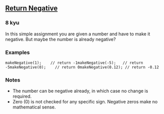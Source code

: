 <h2><a href=https://www.codewars.com/kata/55685cd7ad70877c23000102/train/javascript target="_blank">Return Negative</a></h2><h3>8 kyu</h3><p>In this simple assignment you are given a number and have to make it negative. But maybe the number is already negative?</p><h3 id="examples">Examples</h3><pre style="display: none;"><code class="language-text">Input:  1  =&gt;  Output: -1Input: -5  =&gt;  Output: -5Input:  0  =&gt;  Output:  0</code></pre><pre style="display: none;"><code class="language-c"><span class="cm-variable">makeNegative</span>(<span class="cm-number">1</span>);  <span class="cm-comment">// return -1</span><span class="cm-variable">makeNegative</span>(<span class="cm-operator">-</span><span class="cm-number">5</span>); <span class="cm-comment">// return -5</span><span class="cm-variable">makeNegative</span>(<span class="cm-number">0</span>);  <span class="cm-comment">// return 0</span></code></pre><pre style="display: none;"><code class="language-d"><span class="cm-variable">makeNegative</span>(<span class="cm-number">1</span>);  <span class="cm-comment">// return -1</span><span class="cm-variable">makeNegative</span>(<span class="cm-operator">-</span><span class="cm-number">5</span>); <span class="cm-comment">// return -5</span><span class="cm-variable">makeNegative</span>(<span class="cm-number">0</span>);  <span class="cm-comment">// return 0</span></code></pre><pre style="display: none;"><code class="language-cfml"><span class="cm-variable">makeNegative</span>(<span class="cm-number">1</span>);  <span class="cm-comment">// return -1</span><span class="cm-variable">makeNegative</span>(<span class="cm-operator">-</span><span class="cm-number">5</span>); <span class="cm-comment">// return -5</span><span class="cm-variable">makeNegative</span>(<span class="cm-number">0</span>);  <span class="cm-comment">// return 0</span></code></pre><pre style="display: none;"><code class="language-csharp"><span class="cm-variable">Kata</span>.<span class="cm-variable">MakeNegative</span>(<span class="cm-number">1</span>);  <span class="cm-comment">// return -1</span><span class="cm-variable">Kata</span>.<span class="cm-variable">MakeNegative</span>(<span class="cm-operator">-</span><span class="cm-number">5</span>); <span class="cm-comment">// return -5</span><span class="cm-variable">Kata</span>.<span class="cm-variable">MakeNegative</span>(<span class="cm-number">0</span>);  <span class="cm-comment">// return 0</span></code></pre><pre style="display: none;"><code class="language-java"><span class="cm-variable">Kata</span>.<span class="cm-variable">makeNegative</span>(<span class="cm-number">1</span>);  <span class="cm-comment">// return -1</span><span class="cm-variable">Kata</span>.<span class="cm-variable">makeNegative</span>(<span class="cm-operator">-</span><span class="cm-number">5</span>); <span class="cm-comment">// return -5</span><span class="cm-variable">Kata</span>.<span class="cm-variable">makeNegative</span>(<span class="cm-number">0</span>);  <span class="cm-comment">// return 0</span></code></pre><pre style="display: none;"><code class="language-crystal"><span class="cm-variable">make_negative</span>(<span class="cm-number">1</span>);  <span class="cm-comment"># return -1</span><span class="cm-variable">make_negative</span>(<span class="cm-operator">-</span><span class="cm-number">5</span>); <span class="cm-comment"># return -5</span><span class="cm-variable">make_negative</span>(<span class="cm-number">0</span>);  <span class="cm-comment"># return 0</span></code></pre><pre style="display: none;"><code class="language-r"><span class="cm-variable">make_negative</span>(<span class="cm-number">1</span>)<span class="cm-semi">;</span>  <span class="cm-comment"># return -1</span><span class="cm-variable">make_negative</span>(<span class="cm-operator">-</span><span class="cm-number">5</span>)<span class="cm-semi">;</span> <span class="cm-comment"># return -5</span><span class="cm-variable">make_negative</span>(<span class="cm-number">0</span>)<span class="cm-semi">;</span>  <span class="cm-comment"># return 0</span></code></pre><pre style="display: none;"><code class="language-python"><span class="cm-variable">make_negative</span>(<span class="cm-number">1</span>);  <span class="cm-comment"># return -1</span><span class="cm-variable">make_negative</span>(<span class="cm-operator">-</span><span class="cm-number">5</span>); <span class="cm-comment"># return -5</span><span class="cm-variable">make_negative</span>(<span class="cm-number">0</span>);  <span class="cm-comment"># return 0</span></code></pre><pre><code class="language-javascript"><span class="cm-variable">makeNegative</span>(<span class="cm-number">1</span>);    <span class="cm-comment">// return -1</span><span class="cm-variable">makeNegative</span>(<span class="cm-operator">-</span><span class="cm-number">5</span>);   <span class="cm-comment">// return -5</span><span class="cm-variable">makeNegative</span>(<span class="cm-number">0</span>);    <span class="cm-comment">// return 0</span><span class="cm-variable">makeNegative</span>(<span class="cm-number">0.12</span>); <span class="cm-comment">// return -0.12</span></code></pre><pre style="display: none;"><code class="language-dart"><span class="cm-variable">makeNegative</span>(<span class="cm-number">1</span>);    <span class="cm-comment">// return -1</span><span class="cm-variable">makeNegative</span>(<span class="cm-operator">-</span><span class="cm-number">5</span>);   <span class="cm-comment">// return -5</span><span class="cm-variable">makeNegative</span>(<span class="cm-number">0</span>);    <span class="cm-comment">// return 0</span><span class="cm-variable">makeNegative</span>(<span class="cm-number">0.12</span>); <span class="cm-comment">// return -0.12</span></code></pre><pre style="display: none;"><code class="language-typescript"><span class="cm-variable">makeNegative</span>(<span class="cm-number">1</span>);  <span class="cm-comment">// return -1</span><span class="cm-variable">makeNegative</span>(<span class="cm-operator">-</span><span class="cm-number">5</span>); <span class="cm-comment">// return -5</span><span class="cm-variable">makeNegative</span>(<span class="cm-number">0</span>);  <span class="cm-comment">// return 0</span></code></pre><pre style="display: none;"><code class="language-cpp"><span class="cm-variable">makeNegative</span>(<span class="cm-number">1</span>);  <span class="cm-comment">// return -1</span><span class="cm-variable">makeNegative</span>(<span class="cm-operator">-</span><span class="cm-number">5</span>); <span class="cm-comment">// return -5</span><span class="cm-variable">makeNegative</span>(<span class="cm-number">0</span>);  <span class="cm-comment">// return 0</span></code></pre><pre style="display: none;"><code class="language-haskell"><span class="cm-variable">makeNegative</span>    <span class="cm-number">1</span> <span class="cm-comment">-- return -1</span><span class="cm-variable">makeNegative</span> (<span class="cm-builtin">-</span><span class="cm-number">5</span>) <span class="cm-comment">-- return -5</span><span class="cm-variable">makeNegative</span>    <span class="cm-number">0</span> <span class="cm-comment">-- return 0</span><span class="cm-variable">makeNegative</span> <span class="cm-number">0.12</span> <span class="cm-comment">-- return -0.12</span></code></pre><pre style="display: none;"><code class="language-ruby"><span class="cm-variable">makeNegative</span>(<span class="cm-number">1</span>);  <span class="cm-comment"># return -1</span><span class="cm-variable">makeNegative</span>(<span class="cm-operator">-</span><span class="cm-number">5</span>); <span class="cm-comment"># return -5</span><span class="cm-variable">makeNegative</span>(<span class="cm-number">0</span>);  <span class="cm-comment"># return 0</span></code></pre><pre style="display: none;"><code class="language-coffeescript"><span class="cm-variable">makeNegative</span> <span class="cm-number">1</span>    <span class="cm-comment"># return -1</span><span class="cm-variable">makeNegative</span> <span class="cm-number">-5</span>   <span class="cm-comment"># return -5</span><span class="cm-variable">makeNegative</span> <span class="cm-number">0</span>    <span class="cm-comment"># return 0</span></code></pre><pre style="display: none;"><code class="language-elixir"><span class="cm-variable">make_negative</span> <span class="cm-number">1</span>    <span class="cm-comment"># return -1</span><span class="cm-variable">make_negative</span> <span class="cm-operator">-</span><span class="cm-number">5</span>   <span class="cm-comment"># return -5</span><span class="cm-variable">make_negative</span> <span class="cm-number">0</span>    <span class="cm-comment"># return 0</span></code></pre><pre style="display: none;"><code class="language-go"><span class="cm-variable">MakeNegative</span>(<span class="cm-number">1</span>)    <span class="cm-comment">// return -1</span><span class="cm-variable">MakeNegative</span>(<span class="cm-operator">-</span><span class="cm-number">5</span>)   <span class="cm-comment">// return -5</span><span class="cm-variable">MakeNegative</span>(<span class="cm-number">0</span>)    <span class="cm-comment">// return 0</span></code></pre><pre style="display: none;"><code class="language-julia"><span class="cm-variable">Kata</span><span class="cm-operator">.</span><span class="cm-variable">makenegative</span>(<span class="cm-number">1</span>)  <span class="cm-comment"># return -1</span><span class="cm-variable">Kata</span><span class="cm-operator">.</span><span class="cm-variable">makenegative</span>(<span class="cm-operator">-</span><span class="cm-number">5</span>) <span class="cm-comment"># return -5</span><span class="cm-variable">Kata</span><span class="cm-operator">.</span><span class="cm-variable">makenegative</span>(<span class="cm-number">0</span>)  <span class="cm-comment"># return 0</span></code></pre><pre style="display: none;"><code class="language-kotlin"><span class="cm-variable">Kata</span>().<span class="cm-variable">makeNegative</span>(<span class="cm-number">1</span>)  <span class="cm-comment">// return -1</span><span class="cm-variable">Kata</span>().<span class="cm-variable">makeNegative</span>(<span class="cm-operator">-</span><span class="cm-number">5</span>) <span class="cm-comment">// return -5</span><span class="cm-variable">Kata</span>().<span class="cm-variable">makeNegative</span>(<span class="cm-number">0</span>)  <span class="cm-comment">// return 0</span></code></pre><pre style="display: none;"><code class="language-nasm">make_negative(<span class="cm-number">1</span>)<span class="cm-comment">;    // return -1</span>make_negative(-<span class="cm-number">5</span>)<span class="cm-comment">;   // return -5</span>make_negative(<span class="cm-number">0</span>)<span class="cm-comment">;    // return 0</span></code></pre><pre style="display: none;"><code class="language-groovy"><span class="cm-variable">Kata</span>.<span class="cm-property">makeNegative</span>(<span class="cm-number">1</span>)    <span class="cm-comment">// return -1</span><span class="cm-variable">Kata</span>.<span class="cm-property">makeNegative</span>(<span class="cm-operator">-</span><span class="cm-number">5</span>)   <span class="cm-comment">// return -5</span><span class="cm-variable">Kata</span>.<span class="cm-property">makeNegative</span>(<span class="cm-number">0</span>)    <span class="cm-comment">// return 0</span></code></pre><pre style="display: none;"><code class="language-php"><span class="cm-variable">makeNegative</span>(<span class="cm-number">1</span>)    <span class="cm-comment">// return -1</span><span class="cm-variable">makeNegative</span>(<span class="cm-operator">-</span><span class="cm-number">5</span>)   <span class="cm-comment">// return -5</span><span class="cm-variable">makeNegative</span>(<span class="cm-number">0</span>)    <span class="cm-comment">// return 0</span><span class="cm-variable">makeNegative</span>(<span class="cm-number">0.12</span>) <span class="cm-comment">// return -0.12</span></code></pre><pre style="display: none;"><code class="language-racket"><span class="cm-bracket">(</span><span class="cm-variable">make-negative</span> <span class="cm-number">1</span><span class="cm-bracket">)</span>    <span class="cm-comment">; -1</span><span class="cm-bracket">(</span><span class="cm-variable">make-negative</span> <span class="cm-variable">-5</span><span class="cm-bracket">)</span>   <span class="cm-comment">; -5</span><span class="cm-bracket">(</span><span class="cm-variable">make-negative</span> <span class="cm-number">0</span><span class="cm-bracket">)</span>    <span class="cm-comment">; 0</span><span class="cm-bracket">(</span><span class="cm-variable">make-negative</span> <span class="cm-number">0.12</span><span class="cm-bracket">)</span> <span class="cm-comment">; -0.12</span></code></pre><pre style="display: none;"><code class="language-rust"><span class="cm-variable">make_negative</span>(<span class="cm-number">1</span>);  <span class="cm-comment">// return -1 </span><span class="cm-variable">make_negative</span>(<span class="cm-operator">-</span><span class="cm-number">5</span>); <span class="cm-comment">// return -5</span><span class="cm-variable">make_negative</span>(<span class="cm-number">0</span>);  <span class="cm-comment">// return 0</span></code></pre><pre style="display: none;"><code class="language-scala"><span class="cm-variable">Negative</span>.<span class="cm-variable">makeNegative</span>(<span class="cm-number">1</span>)  <span class="cm-comment">// return -1</span><span class="cm-variable">Negative</span>.<span class="cm-variable">makeNegative</span>(<span class="cm-operator">-</span><span class="cm-number">5</span>) <span class="cm-comment">// return -5</span><span class="cm-variable">Negative</span>.<span class="cm-variable">makeNegative</span>(<span class="cm-number">0</span>)  <span class="cm-comment">// return 0</span></code></pre><pre style="display: none;"><code class="language-perl"><span class="cm-meta">Kata</span><span class="cm-operator">::</span><span class="cm-meta">make_negative</span>(<span class="cm-number">1</span>)     <span class="cm-comment"># return -1</span><span class="cm-meta">Kata</span><span class="cm-operator">::</span><span class="cm-meta">make_negative</span>(<span class="cm-operator">-</span><span class="cm-number">5</span>)    <span class="cm-comment"># return -5</span><span class="cm-meta">Kata</span><span class="cm-operator">::</span><span class="cm-meta">make_negative</span>(<span class="cm-number">0</span>)     <span class="cm-comment"># return 0</span><span class="cm-meta">Kata</span><span class="cm-operator">::</span><span class="cm-meta">make_negative</span>(<span class="cm-number">0.12</span>); <span class="cm-comment"># return -0.12</span></code></pre><pre style="display: none;"><code class="language-cobol">        MAKE-NEGATIVE <span class="cm-number">1</span>      <span class="cm-comment">* RESULT = -1</span>        MAKE-NEGATIVE <span class="cm-number">-5</span>      <span class="cm-comment">* RESULT = -5</span>        MAKE-NEGATIVE <span class="cm-number">0</span>      <span class="cm-comment">* RESULT = 0</span></code></pre><pre style="display: none;"><code class="language-clojure"><span class="cm-bracket">(</span><span class="cm-builtin">make-negative</span>  <span class="cm-number">1</span><span class="cm-bracket">)</span>  <span class="cm-comment">; return -1</span><span class="cm-bracket">(</span><span class="cm-builtin">make-negative</span>  <span class="cm-number">-5</span><span class="cm-bracket">)</span> <span class="cm-comment">; return -5</span><span class="cm-bracket">(</span><span class="cm-builtin">make-negative</span>  <span class="cm-number">0</span><span class="cm-bracket">)</span>  <span class="cm-comment">; return 0</span></code></pre><h3 id="notes">Notes</h3><ul><li>The number can be negative already, in which case no change is required.</li><li>Zero (0) is not checked for any specific sign. Negative zeros make no mathematical sense.</li></ul>